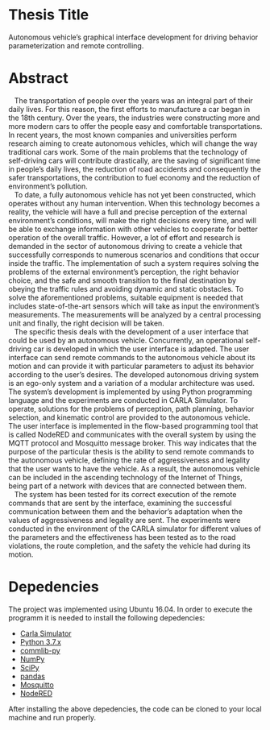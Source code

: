 # Thesis Title
Autonomous vehicle’s graphical interface development for driving
behavior parameterization and remote controlling.

# Abstract
&nbsp;&nbsp;&nbsp;The transportation of people over the years was an integral part of their daily lives.
For this reason, the first efforts to manufacture a car began in the 18th century. Over the
years, the industries were constructing more and more modern cars to offer the people
easy and comfortable transportations. In recent years, the most known companies and
universities perform research aiming to create autonomous vehicles, which will change the
way traditional cars work. Some of the main problems that the technology of self-driving
cars will contribute drastically, are the saving of significant time in people’s daily lives, the
reduction of road accidents and consequently the safer transportations, the contribution
to fuel economy and the reduction of environment’s pollution.<br/>
&nbsp;&nbsp;&nbsp;To date, a fully autonomous vehicle has not yet been constructed, which operates
without any human intervention. When this technology becomes a reality, the vehicle
will have a full and precise perception of the external environment’s conditions, will
make the right decisions every time, and will be able to exchange information with
other vehicles to cooperate for better operation of the overall traffic. However, a lot
of effort and research is demanded in the sector of autonomous driving to create a vehicle
that successfully corresponds to numerous scenarios and conditions that occur inside
the traffic. The implementation of such a system requires solving the problems of the
external environment’s perception, the right behavior choice, and the safe and smooth
transition to the final destination by obeying the traffic rules and avoiding dynamic and
static obstacles. To solve the aforementioned problems, suitable equipment is needed that
includes state-of-the-art sensors which will take as input the environment’s measurements.
The measurements will be analyzed by a central processing unit and finally, the right
decision will be taken.<br/>
&nbsp;&nbsp;&nbsp;The specific thesis deals with the development of a user interface that could be used
by an autonomous vehicle. Concurrently, an operational self-driving car is developed in
which the user interface is adapted. The user interface can send remote commands to
the autonomous vehicle about its motion and can provide it with particular parameters
to adjust its behavior according to the user’s desires. The developed autonomous driving
system is an ego-only system and a variation of a modular architecture was used. The
system’s development is implemented by using Python programming language and the
experiments are conducted in CARLA Simulator. To operate, solutions for the problems
of perception, path planning, behavior selection, and kinematic control are provided to the
autonomous vehicle. The user interface is implemented in the flow-based programming
tool that is called NodeRED and communicates with the overall system by using the
MQTT protocol and Mosquitto message broker. This way indicates that the purpose of
the particular thesis is the ability to send remote commands to the autonomous vehicle,
defining the rate of aggressiveness and legality that the user wants to have the vehicle.
As a result, the autonomous vehicle can be included in the ascending technology of the
Internet of Things, being part of a network with devices that are connected between
them.<br/>
&nbsp;&nbsp;&nbsp;The system has been tested for its correct execution of the remote commands that
are sent by the interface, examining the successful communication between them and
the behavior’s adaptation when the values of aggressiveness and legality are sent. The
experiments were conducted in the environment of the CARLA simulator for different
values of the parameters and the effectiveness has been tested as to the road violations,
the route completion, and the safety the vehicle had during its motion.

# Depedencies
The project was implemented using Ubuntu 16.04. In order to execute the programm it is needed to install the following depedencies: </br>
* [Carla Simulator](https://carla.org/)
* [Python 3.7.x](https://www.python.org/downloads/release/python-370/)
* [commlib-py](https://github.com/robotics-4-all/commlib-py)
* [NumPy](https://numpy.org/)
* [SciPy](https://www.scipy.org/)
* [pandas](https://pandas.pydata.org/)
* [Mosquitto](https://mosquitto.org/download/)
* [NodeRED](https://nodered.org/docs/getting-started/local)
<p> After installing the above depedencies, the code can be cloned to your local machine and run properly. </p>
